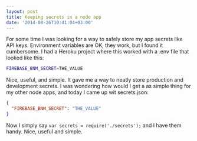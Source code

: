 ```yaml
---
layout: post
title: Keeping secrets in a node app
date: '2014-08-26T10:41:04+03:00'
---
```

For some time I was looking for a way to safely store my app secrets like API keys. Environment variables are OK, they work, but I found it cumbersome. I had a Heroku project where this worked with a .env file that looked like this:

```bash
FIREBASE_BNM_SECRET=THE_VALUE
```

Nice, useful, and simple. It gave me a way to neatly store production
and development secrets. I was wondering how would I get a as simple
thing for my other node apps, and today I came up wit secrets.json:

```json
{
  "FIREBASE_BNM_SECRET": "THE_VALUE"
}
```

Now I simply say `var secrets = require('./secrets');` and I have them
handy. Nice, useful and simple.
